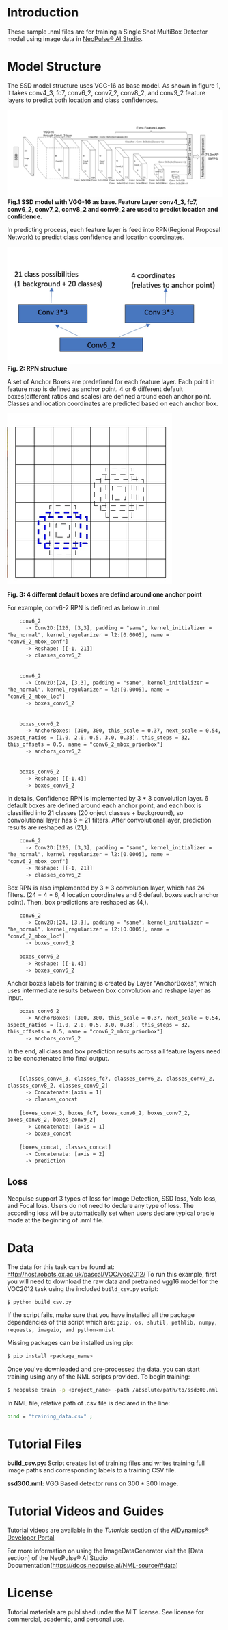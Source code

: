 # Introduction
These sample .nml files are for training a Single Shot MultiBox Detector model using image data in [NeoPulse® AI Studio](https://aws.amazon.com/marketplace/pp/B074NDG36S/ref=vdr_rf).

# Model Structure
The SSD model structure uses VGG-16 as base model. As shown in figure 1, it takes conv4_3, fc7, conv6_2, conv7_2, conv8_2, and conv9_2 feature layers to predict both location and class confidences. 


![Fig. 1](../../../assets/Picture1.png "Fig. 1: SSD model with VGG-16 as base. Feature Layer conv4_3, fc7, conv6_2, conv7_2, conv8_2 and conv9_2 are used to predict location and confidence.")
**Fig.1 SSD model with VGG-16 as base. Feature Layer conv4_3, fc7, conv6_2, conv7_2, conv8_2 and conv9_2 are used to predict location and confidence.**

In predicting process, each feature layer is feed into RPN(Regional Proposal Network) to predict class confidence and location coordinates. 

![Fig. 2](../../../assets/Picture2.png "Fig. 2: RPN structure")
**Fig. 2: RPN structure**

 A set of Anchor Boxes are predefined for each feature layer. Each point in feature map is defined as anchor point. 4 or 6 different default boxes(different ratios and scales) are defined around each anchor point. Classes and location coordinates are predicted based on each anchor box. 

![Fig. 3](../../../assets/Picture3.png "Fig. 3: 4 different default boxes are defind around one anchor point")

**Fig. 3: 4 different default boxes are defind around one anchor point**

For example, conv6-2 RPN is defined as below in .nml:

```
    conv6_2 
      -> Conv2D:[126, [3,3], padding = "same", kernel_initializer = "he_normal", kernel_regularizer = l2:[0.0005], name = "conv6_2_mbox_conf"]
      -> Reshape: [[-1, 21]]
      -> classes_conv6_2


    conv6_2 
      -> Conv2D:[24, [3,3], padding = "same", kernel_initializer = "he_normal", kernel_regularizer = l2:[0.0005], name = "conv6_2_mbox_loc"]
      -> boxes_conv6_2


    boxes_conv6_2
      -> AnchorBoxes: [300, 300, this_scale = 0.37, next_scale = 0.54, aspect_ratios = [1.0, 2.0, 0.5, 3.0, 0.33], this_steps = 32, this_offsets = 0.5, name = "conv6_2_mbox_priorbox"]
      -> anchors_conv6_2


    boxes_conv6_2
      -> Reshape: [[-1,4]]
      -> boxes_conv6_2

```

In details, Confidence RPN is implemented by 3 * 3 convolution layer. 6 default boxes are defined around each anchor point, and each box is classified into 21 classes (20 onject classes + background), so convolutional layer has 6 * 21 filters. After convolutional layer, prediction results are reshaped as (21,).

```
    conv6_2 
      -> Conv2D:[126, [3,3], padding = "same", kernel_initializer = "he_normal", kernel_regularizer = l2:[0.0005], name = "conv6_2_mbox_conf"]
      -> Reshape: [[-1, 21]]
      -> classes_conv6_2

``` 

Box RPN is also implemented by 3 * 3 convolution layer, which has 24 filters. (24 = 4 * 6, 4 location coordinates and 6 default boxes each anchor point). Then, box predictions are reshaped as (4,).

```
    conv6_2 
      -> Conv2D:[24, [3,3], padding = "same", kernel_initializer = "he_normal", kernel_regularizer = l2:[0.0005], name = "conv6_2_mbox_loc"]
      -> boxes_conv6_2

    boxes_conv6_2
      -> Reshape: [[-1,4]]
      -> boxes_conv6_2

```

Anchor boxes labels for training is created by Layer "AnchorBoxes", which uses intermediate results between box convolution and reshape layer as input. 

```
    boxes_conv6_2
      -> AnchorBoxes: [300, 300, this_scale = 0.37, next_scale = 0.54, aspect_ratios = [1.0, 2.0, 0.5, 3.0, 0.33], this_steps = 32, this_offsets = 0.5, name = "conv6_2_mbox_priorbox"]
      -> anchors_conv6_2

```

In the end, all class and box prediction results across all feature layers need to be concatenated into final output.

```

    [classes_conv4_3, classes_fc7, classes_conv6_2, classes_conv7_2, classes_conv8_2, classes_conv9_2] 
      -> Concatenate:[axis = 1] 
      -> classes_concat

    [boxes_conv4_3, boxes_fc7, boxes_conv6_2, boxes_conv7_2, boxes_conv8_2, boxes_conv9_2]
      -> Concatenate: [axis = 1]
      -> boxes_concat

    [boxes_concat, classes_concat]
      -> Concatenate: [axis = 2]
      -> prediction

```


## Loss
Neopulse support 3 types of loss for Image Detection, SSD loss, Yolo loss, and Focal loss. Users do not need to declare any type of loss. The according loss will be automatically set when users declare typical oracle mode at the beginning of .nml file.


# Data
The data for this task can be found at: http://host.robots.ox.ac.uk/pascal/VOC/voc2012/
To run this example, first you will need to download the raw data and pretrained vgg16 model for the VOC2012 task using the included ```build_csv.py``` script:

```bash
$ python build_csv.py
```

If the script fails, make sure that you have installed all the package dependencies of this script which are: `gzip, os, shutil, pathlib, numpy, requests, imageio, and python-mnist`.

Missing packages can be installed using pip:
```bash
$ pip install <package_name>
```

Once you've downloaded and pre-processed the data, you can start training using any of the NML scripts provided. To begin training:
```bash
$ neopulse train -p <project_name> -path /absolute/path/to/ssd300.nml
```
In NML file, relative path of .csv file is declared in the line:
```bash
bind = "training_data.csv" ;
```

# Tutorial Files
**build_csv.py:** Script creates list of training files and writes training full image paths and corresponding labels to a training CSV file.

**ssd300.nml:** VGG Based detector runs on 300 * 300 Image.

# Tutorial Videos and Guides
Tutorial videos are available in the *Tutorials* section of the [AIDynamics® Developer Portal](https://www.aidynamics.com/ai-developer)


For more information on using the ImageDataGenerator visit the [Data section] of the NeoPulse® AI Studio Documentation(https://docs.neopulse.ai/NML-source/#data)

# License
Tutorial materials are published under the MIT license. See license for commercial, academic, and personal use.
